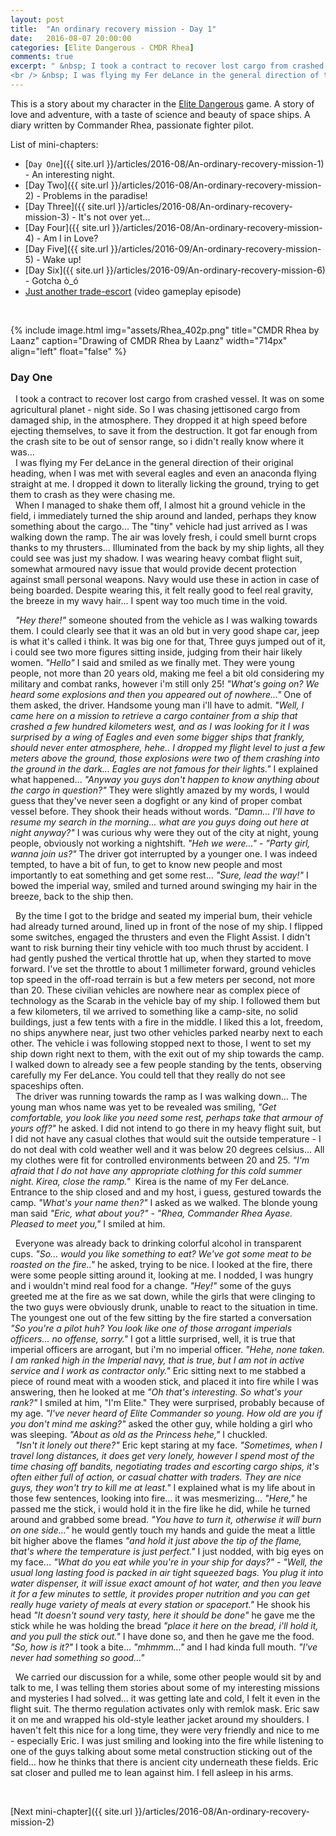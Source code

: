 ```yaml
---
layout: post
title:  "An ordinary recovery mission - Day 1"
date:   2016-08-07 20:00:00
categories: [Elite Dangerous - CMDR Rhea]
comments: true
excerpt: " &nbsp; I took a contract to recover lost cargo from crashed vessel. It was on some agricultural planet - night side. So I was chasing jettisoned cargo from damaged ship, in the atmosphere. They dropped it at high speed before ejecting themselves, to save it from the destruction. It got far enough from the crash site to be out of sensor range, so i didn't really know where it was...
<br /> &nbsp; I was flying my Fer deLance in the general direction of their original heading, when I was met with several eagles and even an anaconda flying straight at me. I dropped it down to literally licking the ground, trying to get them to crash as they were chasing me."
---
```

This is a story about my character in the [Elite Dangerous](https://www.youtube.com/watch?v=yEjNmKpVAgc) game.
A story of love and adventure, with a taste of science and beauty of space ships. A diary written by Commander Rhea, passionate fighter pilot.

List of mini-chapters:
* [`Day One`]({{ site.url }}/articles/2016-08/An-ordinary-recovery-mission-1) - An interesting night.
* [Day Two]({{ site.url }}/articles/2016-08/An-ordinary-recovery-mission-2) - Problems in the paradise!
* [Day Three]({{ site.url }}/articles/2016-08/An-ordinary-recovery-mission-3) - It's not over yet...
* [Day Four]({{ site.url }}/articles/2016-08/An-ordinary-recovery-mission-4) - Am I in Love?
* [Day Five]({{ site.url }}/articles/2016-09/An-ordinary-recovery-mission-5) - Wake up!
* [Day Six]({{ site.url }}/articles/2016-09/An-ordinary-recovery-mission-6) - Gotcha ò\_ó
* [Just another trade-escort](https://www.youtube.com/watch?v=O3zY_zafRLQ) (video gameplay episode)

&nbsp;

{% include image.html
  img="assets/Rhea_402p.png"
  title="CMDR Rhea by Laanz"
  caption="Drawing of CMDR Rhea by Laanz"
  width="714px"
  align="left"
  float="false"
%}

### Day One

 &nbsp; I took a contract to recover lost cargo from crashed vessel. It was on some agricultural planet - night side. So I was chasing jettisoned cargo from damaged ship, in the atmosphere. They dropped it at high speed before ejecting themselves, to save it from the destruction. It got far enough from the crash site to be out of sensor range, so i didn't really know where it was...
<br /> &nbsp; I was flying my Fer deLance in the general direction of their original heading, when I was met with several eagles and even an anaconda flying straight at me. I dropped it down to literally licking the ground, trying to get them to crash as they were chasing me.
<br /> &nbsp; When I managed to shake them off, I almost hit a ground vehicle in the field, i immediately turned the ship around and landed, perhaps they know something about the cargo... The "tiny" vehicle had just arrived as I was walking down the ramp. The air was lovely fresh, i could smell burnt crops thanks to my thrusters... Illuminated from the back by my ship lights, all they could see was just my shadow. I was wearing heavy combat flight suit, somewhat armoured navy issue that would provide decent protection against small personal weapons. Navy would use these in action in case of being boarded. Despite wearing this, it felt really good to feel real gravity, the breeze in my wavy hair... I spent way too much time in the void.

 &nbsp; _"Hey there!"_ someone shouted from the vehicle as I was walking towards them. I could clearly see that it was an old but in very good shape car, jeep is what it's called i think. It was big one for that, Three guys jumped out of it, i could see two more figures sitting inside, judging from their hair likely women. _"Hello"_ I said and smiled as we finally met. They were young people, not more than 20 years old, making me feel a bit old considering my military and combat ranks, however i'm still only 25! _"What's going on? We heard some explosions and then you appeared out of nowhere..."_ One of them asked, the driver. Handsome young man i'll have to admit. _"Well, I came here on a mission to retrieve a cargo container from a ship that crashed a few hundred kilometers west, and as I was looking for it I was surprised by a wing of Eagles and even some bigger ships that frankly, should never enter atmosphere, hehe.. I dropped my flight level to just a few meters above the ground, those explosions were two of them crashing into the ground in the dark... Eagles are not famous for their lights."_ I explained what happened... _"Anyway you guys don't happen to know anything about the cargo in question?"_ They were slightly amazed by my words, I would guess that they've never seen a dogfight or any kind of proper combat vessel before. They shook their heads without words. _"Damn... I'll have to resume my search in the morning... what are you guys doing out here at night anyway?"_ I was curious why were they out of the city at night, young people, obviously not working a nightshift. _"Heh we were..."_ - _"Party girl, wanna join us?"_ The driver got interrupted by a younger one. I was indeed tempted, to have a bit of fun, to get to know new people and most importantly to eat something and get some rest... _"Sure, lead the way!"_ I bowed the imperial way, smiled and turned around swinging my hair in the breeze, back to the ship then.

 &nbsp; By the time I got to the bridge and seated my imperial bum, their vehicle had already turned around, lined up in front of the nose of my ship. I flipped some switches, engaged the thrusters and even the Flight Assist. I didn't want to risk burning their tiny vehicle with too much thrust by accident. I had gently pushed the vertical throttle hat up, when they started to move forward. I've set the throttle to about 1 millimeter forward, ground vehicles top speed in the off-road terrain is but a few meters per second, not more than 20. These civilian vehicles are nowhere near as complex piece of technology as the Scarab in the vehicle bay of my ship. I followed them but a few kilometers, til we arrived to something like a camp-site, no solid buildings, just a few tents with a fire in the middle. I liked this a lot, freedom, no ships anywhere near, just two other vehicles parked nearby next to each other. The vehicle i was following stopped next to those, I went to set my ship down right next to them, with the exit out of my ship towards the camp. I walked down to already see a few people standing by the tents, observing carefully my Fer deLance. You could tell that they really do not see spaceships often.
<br /> &nbsp; The driver was running towards the ramp as I was walking down... The young man whos name was yet to be revealed was smiling, _"Get comfortable, you look like you need some rest, perhaps take that armour of yours off?"_ he asked. I did not intend to go there in my heavy flight suit, but I did not have any casual clothes that would suit the outside temperature - I do not deal with cold weather well and it was below 20 degrees celsius... All my clothes were fit for controlled environments between 20 and 25. _"I'm afraid that I do not have any appropriate clothing for this cold summer night. Kirea, close the ramp."_  Kirea is the name of my Fer deLance. Entrance to the ship closed and and my host, i guess, gestured towards the camp. _"What's your name then?"_ I asked as we walked. The blonde young man said _"Eric, what about you?"_ - _"Rhea, Commander Rhea Ayase. Pleased to meet you,"_ I smiled at him.

 &nbsp; Everyone was already back to drinking colorful alcohol in transparent cups. _"So... would you like something to eat? We've got some meat to be roasted on the fire.."_ he asked, trying to be nice. I looked at the fire, there were some people sitting around it, looking at me. I nodded, I was hungry and i wouldn't mind real food for a change. _"Hey!"_ some of the guys greeted me at the fire as we sat down, while the girls that were clinging to the two guys were obviously drunk, unable to react to the situation in time. The youngest one out of the few sitting by the fire started a conversation _"So you're a pilot huh? You look like one of those arrogant imperials officers... no offense, sorry."_ I got a little surprised, well, it is true that imperial officers are arrogant, but i'm no imperial officer. _"Hehe, none taken. I am ranked high in the Imperial navy, that is true, but I am not in active service and I work as contractor only."_ Eric sitting next to me stabbed a piece of round meat with a wooden stick, and placed it into fire while I was answering, then he looked at me _"Oh that's interesting. So what's your rank?"_ I smiled at him, "I'm Elite." They were surprised, probably because of my age. _"I've never heard of Elite Commander so young. How old are you if you don't mind me asking?"_ asked the other guy, while holding a girl who was sleeping. _"About as old as the Princess hehe,"_ I chuckled.
<br /> &nbsp; _"Isn't it lonely out there?"_ Eric kept staring at my face. _"Sometimes, when I travel long distances, it does get very lonely, however I spend most of the time chasing off bandits, negotiating trades and escorting cargo ships, it's often either full of action, or casual chatter with traders. They are nice guys, they won't try to kill me at least."_ I explained what is my life about in those few sentences, looking into fire... it was mesmerizing... _"Here,"_ he passed me the stick, i would hold it in the fire like he did, while he turned around and grabbed some bread. _"You have to turn it, otherwise it will burn on one side..."_ he would gently touch my hands and guide the meat a little bit higher above the flames _"and hold it just above the tip of the flame, that's where the temperature is just perfect."_ I just nodded, with big eyes on my face... _"What do you eat while you're in your ship for days?"_ - _"Well, the usual long lasting food is packed in air tight squeezed bags. You plug it into water dispenser, it will issue exact amount of hot water, and then you leave it for a few minutes to settle, it provides proper nutrition and you can get really huge variety of meals at every station or spaceport."_ He shook his head _"It doesn't sound very tasty, here it should be done"_ he gave me the stick while he was holding the bread _"place it here on the bread, i'll hold it, and you pull the stick out."_ I have done so, and then he gave me the food. _"So, how is it?"_ I took a bite... _"mhmmm..."_ and I had kinda full mouth. _"I've never had something so good..."_

 &nbsp; We carried our discussion for a while, some other people would sit by and talk to me, I was telling them stories about some of my interesting missions and mysteries I had solved... it was getting late and cold, I felt it even in the flight suit. The thermo regulation activates only with remlok mask. Eric saw it on me and wrapped his old-style leather jacket around my shoulders. I haven't felt this nice for a long time, they were very friendly and nice to me - especially Eric. I was just smiling and looking into the fire while listening to one of the guys talking about some metal construction sticking out of the field... how he thinks that there is ancient city underneath these fields. Eric sat closer and pulled me to lean against him. I fell asleep in his arms.

&nbsp;

[Next mini-chapter]({{ site.url }}/articles/2016-08/An-ordinary-recovery-mission-2)
